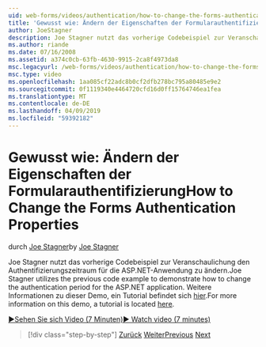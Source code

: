 ```yaml
---
uid: web-forms/videos/authentication/how-to-change-the-forms-authentication-properties
title: 'Gewusst wie: Ändern der Eigenschaften der Formularauthentifizierung | Microsoft-Dokumentation'
author: JoeStagner
description: Joe Stagner nutzt das vorherige Codebeispiel zur Veranschaulichung den Authentifizierungszeitraum für die ASP.NET-Anwendung zu ändern. Weitere Informationen zu te...
ms.author: riande
ms.date: 07/16/2008
ms.assetid: a374c0cb-63fb-4630-9915-2ca8f4973da8
msc.legacyurl: /web-forms/videos/authentication/how-to-change-the-forms-authentication-properties
msc.type: video
ms.openlocfilehash: 1aa085cf22adc8b0cf2dfb278bc795a80485e9e2
ms.sourcegitcommit: 0f1119340e4464720cfd16d0ff15764746ea1fea
ms.translationtype: MT
ms.contentlocale: de-DE
ms.lasthandoff: 04/09/2019
ms.locfileid: "59392182"
---
```

# <a name="how-to-change-the-forms-authentication-properties"></a><span data-ttu-id="c4cc1-104">Gewusst wie: Ändern der Eigenschaften der Formularauthentifizierung</span><span class="sxs-lookup"><span data-stu-id="c4cc1-104">How to Change the Forms Authentication Properties</span></span>

<span data-ttu-id="c4cc1-105">durch [Joe Stagner](https://github.com/JoeStagner)</span><span class="sxs-lookup"><span data-stu-id="c4cc1-105">by [Joe Stagner](https://github.com/JoeStagner)</span></span>

<span data-ttu-id="c4cc1-106">Joe Stagner nutzt das vorherige Codebeispiel zur Veranschaulichung den Authentifizierungszeitraum für die ASP.NET-Anwendung zu ändern.</span><span class="sxs-lookup"><span data-stu-id="c4cc1-106">Joe Stagner utilizes the previous code example to demonstrate how to change the authentication period for the ASP.NET application.</span></span> <span data-ttu-id="c4cc1-107">Weitere Informationen zu dieser Demo, ein Tutorial befindet sich [hier](../../overview/older-versions-security/introduction/forms-authentication-configuration-and-advanced-topics-vb.md).</span><span class="sxs-lookup"><span data-stu-id="c4cc1-107">For more information on this demo, a tutorial is located [here](../../overview/older-versions-security/introduction/forms-authentication-configuration-and-advanced-topics-vb.md).</span></span>

[<span data-ttu-id="c4cc1-108">&#9654;Sehen Sie sich Video (7 Minuten)</span><span class="sxs-lookup"><span data-stu-id="c4cc1-108">&#9654; Watch video (7 minutes)</span></span>](https://channel9.msdn.com/Blogs/ASP-NET-Site-Videos/how-to-change-the-forms-authentication-properties)

> [!div class="step-by-step"]
> <span data-ttu-id="c4cc1-109">[Zurück](using-basic-forms-authentication-in-aspnet.md)
> [Weiter](how-to-setup-and-use-cookie-less-authentication-in-an-aspnet-application.md)</span><span class="sxs-lookup"><span data-stu-id="c4cc1-109">[Previous](using-basic-forms-authentication-in-aspnet.md)
[Next](how-to-setup-and-use-cookie-less-authentication-in-an-aspnet-application.md)</span></span>
